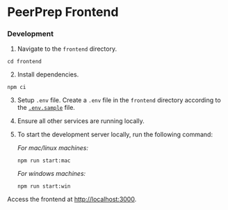 # PeerPrep Frontend

### Development

1. Navigate to the `frontend` directory.

```shell
cd frontend
```

2. Install dependencies.

```shell
npm ci
```

3. Setup `.env` file.
   Create a `.env` file in the `frontend` directory according to the [`.env.sample`](/frontend/.env.sample) file.

4. Ensure all other services are running locally.

5. To start the development server locally, run the following command:

   _For mac/linux machines:_

   ```shell
   npm run start:mac
   ```

   _For windows machines:_

   ```shell
   npm run start:win
   ```

Access the frontend at [http://localhost:3000]().
